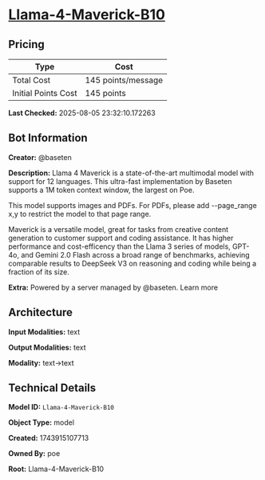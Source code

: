 # [Llama-4-Maverick-B10](https://poe.com/Llama-4-Maverick-B10)

## Pricing

| Type | Cost |
|------|------|
| Total Cost | 145 points/message |
| Initial Points Cost | 145 points |

**Last Checked:** 2025-08-05 23:32:10.172263


## Bot Information

**Creator:** @baseten

**Description:** Llama 4 Maverick is a state-of-the-art multimodal model with support for 12 languages. This ultra-fast implementation by Baseten supports a 1M token context window, the largest on Poe.

This model supports images and PDFs. For PDFs, please add --page_range x,y to restrict the model to that page range.

Maverick is a versatile model, great for tasks from creative content generation to customer support and coding assistance. It has higher performance and cost-efficency than the Llama 3 series of models, GPT-4o, and Gemini 2.0 Flash across a broad range of benchmarks, achieving comparable results to DeepSeek V3 on reasoning and coding while being a fraction of its size.

**Extra:** Powered by a server managed by @baseten. Learn more


## Architecture

**Input Modalities:** text

**Output Modalities:** text

**Modality:** text->text


## Technical Details

**Model ID:** `Llama-4-Maverick-B10`

**Object Type:** model

**Created:** 1743915107713

**Owned By:** poe

**Root:** Llama-4-Maverick-B10
